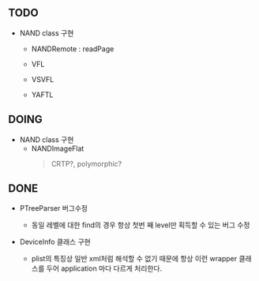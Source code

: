 ## TODO
  * NAND class 구현
    - NANDRemote
      : readPage

    - VFL
    
    - VSVFL

    - YAFTL

## DOING
  * NAND class 구현
    - NANDImageFlat
      > CRTP?, polymorphic? 

## DONE
  * PTreeParser 버그수정
    - 동일 레벨에 대한 find의 경우 항상 첫번 째 level만 획득할 수 있는 버그 수정
  
  * DeviceInfo 클래스 구현
    - plist의 특징상 일반 xml처럼 해석할 수 없기 때문에 항상 이런 wrapper 클래스를 두어 
      application 마다 다르게 처리한다.

